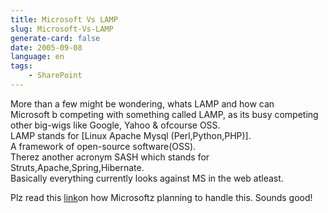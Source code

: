 ```yaml
---
title: Microsoft Vs LAMP
slug: Microsoft-Vs-LAMP
generate-card: false
date: 2005-09-08
language: en
tags:
    - SharePoint
---
```



More than a few might be wondering, whats LAMP and how can  
Microsoft b competing with something called LAMP, as its busy competing  
other big-wigs like Google, Yahoo & ofcourse OSS.  
LAMP stands for \[Linux Apache Mysql (Perl,Python,PHP)].  
A framework of open-source software(OSS).  
Therez another acronym SASH which stands for Struts,Apache,Spring,Hibernate.  
Basically everything currently looks against MS in the web atleast.  
  
Plz read this [link](http://news.com.com/Microsoft+Web+plan+takes+aim+at+Google/2100-1007_3-5855244.html)on how Microsoftz planning to handle this. Sounds good!